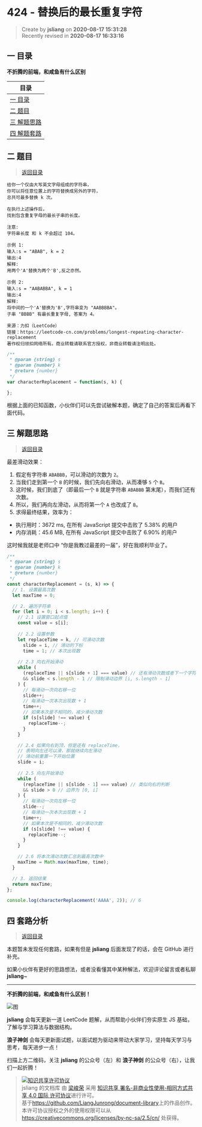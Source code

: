424 - 替换后的最长重复字符
===

> Create by **jsliang** on **2020-08-17 15:31:28**  
> Recently revised in **2020-08-17 16:33:16**

## <a name="chapter-one" id="chapter-one"></a>一 目录

**不折腾的前端，和咸鱼有什么区别**

| 目录 |
| --- |
| [一 目录](#chapter-one) |
| <a name="catalog-chapter-two" id="catalog-chapter-two"></a>[二 题目](#chapter-two) |
| <a name="catalog-chapter-three" id="catalog-chapter-three"></a>[三 解题思路](#chapter-three) |
| <a name="catalog-chapter-four" id="catalog-chapter-four"></a>[四 解题套路](#chapter-four) |

## <a name="chapter-two" id="chapter-two"></a>二 题目

> [返回目录](#chapter-one)

```
给你一个仅由大写英文字母组成的字符串，
你可以将任意位置上的字符替换成另外的字符，
总共可最多替换 k 次。

在执行上述操作后，
找到包含重复字母的最长子串的长度。

注意:
字符串长度 和 k 不会超过 104。

示例 1:
输入:s = "ABAB", k = 2
输出:4
解释:
用两个'A'替换为两个'B',反之亦然。

示例 2:
输入:s = "AABABBA", k = 1
输出:4
解释:
将中间的一个'A'替换为'B',字符串变为 "AABBBBA"。
子串 "BBBB" 有最长重复字母, 答案为 4。

来源：力扣（LeetCode）
链接：https://leetcode-cn.com/problems/longest-repeating-character-replacement
著作权归领扣网络所有。商业转载请联系官方授权，非商业转载请注明出处。
```

```js
/**
 * @param {string} s
 * @param {number} k
 * @return {number}
 */
var characterReplacement = function(s, k) {

};
```

根据上面的已知函数，小伙伴们可以先尝试破解本题，确定了自己的答案后再看下面代码。

## <a name="chapter-three" id="chapter-three"></a>三 解题思路

> [返回目录](#chapter-one)

最差滑动效果：

1. 假定有字符串 `ABABBB`，可以滑动的次数为 `2`。
2. 当我们走到第一个 `B` 的时候，我们先向右滑动，从而凑够 `5` 个 `B`。
3. 这时候，我们到底了（即最后一个 `B` 就是字符串 `ABABBB` 第末尾），而我们还有次数。
4. 所以，我们再向左滑动，从而将第一个 `A` 也改成了 `B`。
5. 求得最终结果，效率为：

* 执行用时：3672 ms, 在所有 JavaScript 提交中击败了 5.38% 的用户
* 内存消耗：45.6 MB, 在所有 JavaScript 提交中击败了 6.90% 的用户

这时候我就是老师口中 “你是我教过最差的一届”，好在我顺利毕业了。

```js
/**
 * @param {string} s
 * @param {number} k
 * @return {number}
 */
const characterReplacement = (s, k) => {
  // 1. 设置最高次数
  let maxTime = 0;

  // 2. 遍历字符串
  for (let i = 0; i < s.length; i++) {
    // 2.1 设置窗口起点值
    const value = s[i];
    
    // 2.2 设置参数
    let replaceTime = k, // 可滑动次数
      slide = i, // 滑动的下标
      time = 1; // 本次出现数
    
    // 2.3 向右开始滑动
    while (
      (replaceTime || s[slide + 1] === value) // 还有滑动次数或者下一个字符串相同
      && slide < s.length - 1 // 限制滑动边界 [i, s.length - 1]
    ) {
      // 每滑动一次向右移一位
      slide++;
      // 每滑动一次本次出现数 + 1
      time++;
      // 如果本次是不相同的，减少滑动次数
      if (s[slide] !== value) {
        replaceTime--;
      }
    }

    // 2.4 如果向右到顶，但是还有 replaceTime，
    // 表明向左还可以滑，那就继续向左滑动
    // 滑动前重置一下开始位置
    slide = i;
    
    // 2.5 向左开始滑动
    while (
      (replaceTime || s[slide - 1] === value) // 类似向右的判断
      && slide > 0 // 边界为 [0, i]
    ) {
      // 每滑动一次向左移一位
      slide--;
      // 每滑动一次本次出现数 + 1
      time++;
      // 如果本次是不相同的，减少滑动次数
      if (s[slide] !== value) {
        replaceTime--;
      }
    }

    // 2.6 将本次滑动次数汇总到最高次数中
    maxTime = Math.max(maxTime, time);
  }

  // 3. 返回结果
  return maxTime;
};

console.log(characterReplacement('AAAA', 2)); // 6
```

## <a name="chapter-four" id="chapter-four"></a>四 套路分析

> [返回目录](#chapter-one)

本题暂未发现任何套路，如果有但是 **jsliang** 后面发现了的话，会在 GitHub 进行补充。

如果小伙伴有更好的思路想法，或者没看懂其中某种解法，欢迎评论留言或者私聊 **jsliang**~

---

**不折腾的前端，和咸鱼有什么区别！**

![图](https://github.com/LiangJunrong/document-library/blob/master/public-repertory/img/z-index-small.png?raw=true)

**jsliang** 会每天更新一道 LeetCode 题解，从而帮助小伙伴们夯实原生 JS 基础，了解与学习算法与数据结构。

**浪子神剑** 会每天更新面试题，以面试题为驱动来带动大家学习，坚持每天学习与思考，每天进步一点！

扫描上方二维码，关注 **jsliang** 的公众号（左）和 **浪子神剑** 的公众号（右），让我们一起折腾！

> <a rel="license" href="http://creativecommons.org/licenses/by-nc-sa/4.0/"><img alt="知识共享许可协议" style="border-width:0" src="https://i.creativecommons.org/l/by-nc-sa/4.0/88x31.png" /></a><br /><span xmlns:dct="http://purl.org/dc/terms/" property="dct:title">jsliang 的文档库</span> 由 <a xmlns:cc="http://creativecommons.org/ns#" href="https://github.com/LiangJunrong/document-library" property="cc:attributionName" rel="cc:attributionURL">梁峻荣</a> 采用 <a rel="license" href="http://creativecommons.org/licenses/by-nc-sa/4.0/">知识共享 署名-非商业性使用-相同方式共享 4.0 国际 许可协议</a>进行许可。<br />基于<a xmlns:dct="http://purl.org/dc/terms/" href="https://github.com/LiangJunrong/document-library" rel="dct:source">https://github.com/LiangJunrong/document-library</a>上的作品创作。<br />本许可协议授权之外的使用权限可以从 <a xmlns:cc="http://creativecommons.org/ns#" href="https://creativecommons.org/licenses/by-nc-sa/2.5/cn/" rel="cc:morePermissions">https://creativecommons.org/licenses/by-nc-sa/2.5/cn/</a> 处获得。
